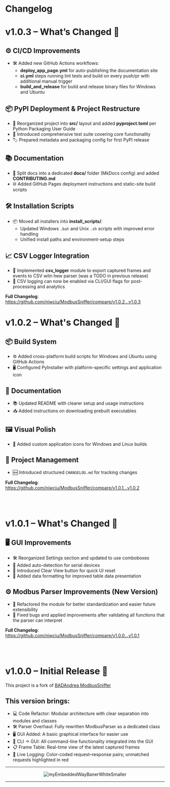 # Changelog

# v1.0.3 – What’s Changed 🚀

## ⚙️ CI/CD Improvements
- 🛠️ Added new GitHub Actions workflows:
  - **deploy_app_page.yml** for auto-publishing the documentation site  
  - **ci.yml** steps running lint tests and build on every push/pr with additional manual trigger
  - **build_and_release** for build and release binary files for Windows and Ubuntu

## 📦 PyPI Deployment & Project Restructure
- 📂 Reorganized project into **src/** layout and added **pyproject.toml** per Python Packaging User Guide  
- 🧪 Introduced comprehensive test suite covering core functionality  
- 🏷️ Prepared metadata and packaging config for first PyPI release

## 📚 Documentation
- 📁 Split docs into a dedicated **docs/** folder (MkDocs config) and added **CONTRIBUTING.md**  
- 🌐 Added GitHub Pages deployment instructions and static-site build scripts 

## 🛠️ Installation Scripts
- 📦 Moved all installers into **install_scripts/**:
  - Updated Windows `.bat` and Unix `.sh` scripts with improved error handling  
  - Unified install paths and environment-setup steps 

## 📈 CSV Logger Integration
- 📝 Implemented **csv_logger** module to export captured frames and events to CSV witn hew parser (was a TODO in previous release)  
- 🔄 CSV logging can now be enabled via CLI/GUI flags for post-processing and analytics 

**Full Changelog**: https://github.com/niwciu/ModbusSniffer/compare/v1.0.2...v1.0.3


# v1.0.2 –  What's Changed 🚀

## 📦 Build System
- ⚙️ Added cross-platform build scripts for Windows and Ubuntu using GitHub Actions
- 🖥️ Configured PyInstaller with platform-specific settings and application icon

## 🧾 Documentation
- 📚 Updated README with clearer setup and usage instructions
- 📥 Added instructions on downloading prebuilt executables

## 🖼️ Visual Polish
- 🧊 Added custom application icons for Windows and Linux builds

## 📑 Project Management
- 🆕 Introduced structured `CHANGELOG.md` for tracking changes

**Full Changelog**: https://github.com/niwciu/ModbusSniffer/compare/v1.0.1...v1.0.2

</br></br>

# v1.0.1 – What's Changed 🚀

## 🖥️ GUI Improvements
- 🛠️ Reorganized Settings section and updated to use comboboxes
- 🔌 Added auto-detection for serial devices
- 🧹 Introduced Clear View button for quick UI reset
- 🧾 Added data formatting for improved table data presentation

## ⚙️ Modbus Parser Improvements (New Version)
- 🔧 Refactored the module for better standardization and easier future extensibility
- 🐞 Fixed bugs and applied improvements after validating all functions that the parser can interpret

**Full Changelog**: https://github.com/niwciu/ModbusSniffer/compare/v1.0.0...v1.0.1

</br></br>
# v1.0.0 – Initial Release 🎉

This project is a fork of [BADAndrea ModbusSniffer](https://github.com/BADAndrea/ModbusSniffer)

## This version brings:
- 💻 Code Refactor: Modular architecture with clear separation into modules and classes
- 🛠️ Parser Overhaul: Fully rewritten ModbusParser as a dedicated class
- 🖥️ GUI Added: A basic graphical interface for easier use
- 🔄 CLI → GUI: All command-line functionality integrated into the GUI
- 📋 Frame Table: Real-time view of the latest captured frames
- 🌈 Live Logging: Color-coded request–response pairs; unmatched requests highlighted in red

<div align="center">

---
<img src="https://github.com/user-attachments/assets/f4825882-e285-4e02-a75c-68fc86ff5716" alt="myEmbeddedWayBanerWhiteSmaller"/>

---
</div>